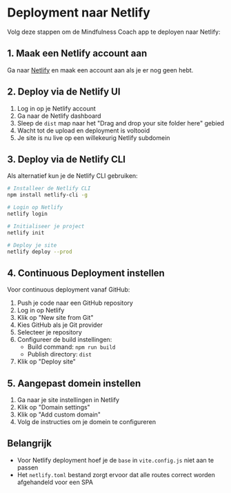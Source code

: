 # Deployment naar Netlify

Volg deze stappen om de Mindfulness Coach app te deployen naar Netlify:

## 1. Maak een Netlify account aan

Ga naar [Netlify](https://www.netlify.com/) en maak een account aan als je er nog geen hebt.

## 2. Deploy via de Netlify UI

1. Log in op je Netlify account
2. Ga naar de Netlify dashboard
3. Sleep de `dist` map naar het "Drag and drop your site folder here" gebied
4. Wacht tot de upload en deployment is voltooid
5. Je site is nu live op een willekeurig Netlify subdomein

## 3. Deploy via de Netlify CLI

Als alternatief kun je de Netlify CLI gebruiken:

```bash
# Installeer de Netlify CLI
npm install netlify-cli -g

# Login op Netlify
netlify login

# Initialiseer je project
netlify init

# Deploy je site
netlify deploy --prod
```

## 4. Continuous Deployment instellen

Voor continuous deployment vanaf GitHub:

1. Push je code naar een GitHub repository
2. Log in op Netlify
3. Klik op "New site from Git"
4. Kies GitHub als je Git provider
5. Selecteer je repository
6. Configureer de build instellingen:
   - Build command: `npm run build`
   - Publish directory: `dist`
7. Klik op "Deploy site"

## 5. Aangepast domein instellen

1. Ga naar je site instellingen in Netlify
2. Klik op "Domain settings"
3. Klik op "Add custom domain"
4. Volg de instructies om je domein te configureren

## Belangrijk

- Voor Netlify deployment hoef je de `base` in `vite.config.js` niet aan te passen
- Het `netlify.toml` bestand zorgt ervoor dat alle routes correct worden afgehandeld voor een SPA
